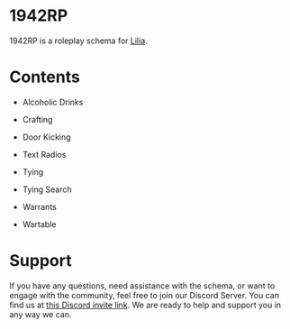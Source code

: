 # 1942RP

1942RP is a roleplay schema for [Lilia](https://github.com/LiliaFramework/Lilia).

# Contents

- Alcoholic Drinks
  
- Crafting
  
- Door Kicking
  
- Text Radios
  
- Tying

- Tying Search
  
- Warrants

- Wartable

# Support

If you have any questions, need assistance with the schema, or want to engage with the community, feel free to join our Discord Server. You can find us at [this Discord invite link](https://discord.gg/52MSnh39vw). We are ready to help and support you in any way we can.
